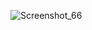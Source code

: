 
 
![Screenshot_66](https://github.com/zahidnayon/modulesix/assets/49867118/f38b542f-8882-4195-93d8-7420c2c578cc)
